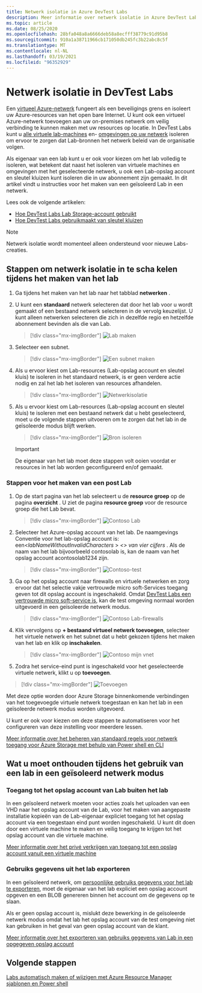 ```yaml
---
title: Netwerk isolatie in Azure DevTest Labs
description: Meer informatie over netwerk isolatie in Azure DevTest Labs.
ms.topic: article
ms.date: 08/25/2020
ms.openlocfilehash: 28bfa048a8a6666deb58a8ecfff38779c91d95b8
ms.sourcegitcommit: 910a1a38711966cb171050db245fc3b22abc8c5f
ms.translationtype: MT
ms.contentlocale: nl-NL
ms.lasthandoff: 03/19/2021
ms.locfileid: "96352929"
---
```

# <a name="network-isolation-in-devtest-labs"></a>Netwerk isolatie in DevTest Labs

Een [virtueel Azure-netwerk](../virtual-network/virtual-networks-overview.md) fungeert als een beveiligings grens en isoleert uw Azure-resources van het open bare Internet. U kunt ook een virtueel Azure-netwerk toevoegen aan uw on-premises netwerk om veilig verbinding te kunnen maken met uw resources op locatie. In DevTest Labs kunt u [alle virtuele lab-machines](devtest-lab-configure-vnet.md) en- [omgevingen op uw netwerk](connect-environment-lab-virtual-network.md) isoleren om ervoor te zorgen dat Lab-bronnen het netwerk beleid van de organisatie volgen. 

Als eigenaar van een lab kunt u er ook voor kiezen om het lab volledig te isoleren, wat betekent dat naast het isoleren van virtuele machines en omgevingen met het geselecteerde netwerk, u ook een Lab-opslag account en sleutel kluizen kunt isoleren die in uw abonnement zijn gemaakt. In dit artikel vindt u instructies voor het maken van een geïsoleerd Lab in een netwerk. 

Lees ook de volgende artikelen:

- [Hoe DevTest Labs Lab Storage-account gebruikt](encrypt-storage.md)
- [Hoe DevTest Labs gebruikmaakt van sleutel kluizen](devtest-lab-store-secrets-in-key-vault.md)
 
> [!NOTE]
> Netwerk isolatie wordt momenteel alleen ondersteund voor nieuwe Labs-creaties.

## <a name="steps-to-enable-network-isolation-during-lab-creation"></a>Stappen om netwerk isolatie in te scha kelen tijdens het maken van het lab

1. Ga tijdens het maken van het lab naar het tabblad **netwerken** .
1. U kunt een **standaard** netwerk selecteren dat door het lab voor u wordt gemaakt of een bestaand netwerk selecteren in de vervolg keuzelijst. U kunt alleen netwerken selecteren die zich in dezelfde regio en hetzelfde abonnement bevinden als die van Lab. 

    > [!div class="mx-imgBorder"]
    > ![Lab maken](./media/network-isolation/create-lab.png)
1. Selecteer een subnet.

    > [!div class="mx-imgBorder"]
    > ![Een subnet maken](./media/network-isolation/create-lab-subnet.png)
1. Als u ervoor kiest om Lab-resources (Lab-opslag account en sleutel kluis) te isoleren in het standaard netwerk, is er geen verdere actie nodig en zal het lab het isoleren van resources afhandelen.
 
    > [!div class="mx-imgBorder"]
    > ![Netwerkisolatie](./media/network-isolation/isolate-lab-resources.png)
1. Als u ervoor kiest om Lab-resources (Lab-opslag account en sleutel kluis) te isoleren met een bestaand netwerk dat u hebt geselecteerd, moet u de volgende stappen uitvoeren om te zorgen dat het lab in de geïsoleerde modus blijft werken. 
 
    > [!div class="mx-imgBorder"]
    > ![Bron isoleren](./media/network-isolation/isolate-my-vnet.png)

    > [!IMPORTANT]
    > De eigenaar van het lab moet deze stappen volt ooien voordat er resources in het lab worden geconfigureerd en/of gemaakt.

### <a name="steps-to-follow-post-lab-creation"></a>Stappen voor het maken van een post Lab

1. Op de start pagina van het lab selecteert u de **resource groep** op de pagina **overzicht** . U ziet de pagina **resource groep** voor de resource groep die het Lab bevat. 
 
   > [!div class="mx-imgBorder"]
   > ![Contoso Lab](./media/network-isolation/contoso-lab.png)
1. Selecteer het Azure-opslag account van het lab. De naamgevings Conventie voor het lab-opslag account is: een<*labNameWithoutInvalidCharacters* > *<> van vier cijfers* . Als de naam van het lab bijvoorbeeld contosolab is, kan de naam van het opslag account acontosolab1234 zijn.
 
   > [!div class="mx-imgBorder"]
   > ![Contoso-test](./media/network-isolation/contoso-test.png)
1. Ga op het opslag account naar firewalls en virtuele netwerken en zorg ervoor dat het selectie vakje vertrouwde micro soft-Services toegang geven tot dit opslag account is ingeschakeld. Omdat [DevTest Labs een vertrouwde micro soft-service is](../storage/common/storage-network-security.md#trusted-microsoft-services), kan de test omgeving normaal worden uitgevoerd in een geïsoleerde netwerk modus. 

   > [!div class="mx-imgBorder"]
   > ![Contoso Lab-firewalls](./media/network-isolation/contoso-lab-firewalls-vnets.png)
1. Klik vervolgens op **+ bestaand virtueel netwerk toevoegen**, selecteer het virtuele netwerk en het subnet dat u hebt gekozen tijdens het maken van het lab en klik op **inschakelen**. 

   > [!div class="mx-imgBorder"]
   > ![Contoso mijn vnet](./media/network-isolation/contoso-lab-my-vnet.png)
5.  Zodra het service-eind punt is ingeschakeld voor het geselecteerde virtuele netwerk, klikt u op **toevoegen**. 

   > [!div class="mx-imgBorder"]
   > ![Toevoegen](./media/network-isolation/contoso-firewall-add.png)
 
Met deze optie worden door Azure Storage binnenkomende verbindingen van het toegevoegde virtuele netwerk toegestaan en kan het lab in een geïsoleerde netwerk modus worden uitgevoerd. 

U kunt er ook voor kiezen om deze stappen te automatiseren voor het configureren van deze instelling voor meerdere lessen. 

[Meer informatie over het beheren van standaard regels voor netwerk toegang voor Azure Storage met behulp van Power shell en CLI](../storage/common/storage-network-security.md?toc=%2fazure%2fvirtual-network%2ftoc.json#powershell)

## <a name="things-to-remember-while-using-a-lab-in-a-network-isolated-mode"></a>Wat u moet onthouden tijdens het gebruik van een lab in een geïsoleerd netwerk modus

### <a name="accessing-labs-storage-account-outside-the-lab"></a>Toegang tot het opslag account van Lab buiten het lab 

In een geïsoleerd netwerk moeten voor acties zoals het uploaden van een VHD naar het opslag account van de Lab, voor het maken van aangepaste installatie kopieën van de Lab-eigenaar expliciet toegang tot het opslag account via een toegestaan eind punt worden ingeschakeld. U kunt dit doen door een virtuele machine te maken en veilig toegang te krijgen tot het opslag account van die virtuele machine. 

[Meer informatie over het privé verkrijgen van toegang tot een opslag account vanuit een virtuele machine](../private-link/tutorial-private-endpoint-storage-portal.md)

### <a name="exporting-usage-data-from-the-lab"></a>Gebruiks gegevens uit het lab exporteren 

In een geïsoleerd netwerk, om [persoonlijke gebruiks gegevens voor het lab te exporteren](personal-data-delete-export.md), moet de eigenaar van het lab expliciet een opslag account opgeven en een BLOB genereren binnen het account om de gegevens op te slaan. 

Als er geen opslag account is, mislukt deze bewerking in de geïsoleerde netwerk modus omdat het lab het opslag account van de test omgeving niet kan gebruiken in het geval van geen opslag account van de klant. 

[Meer informatie over het exporteren van gebruiks gegevens van Lab in een opgegeven opslag account](personal-data-delete-export.md#azure-powershell)

## <a name="next-steps"></a>Volgende stappen

[Labs automatisch maken of wijzigen met Azure Resource Manager sjablonen en Power shell](devtest-lab-use-arm-and-powershell-for-lab-resources.md)